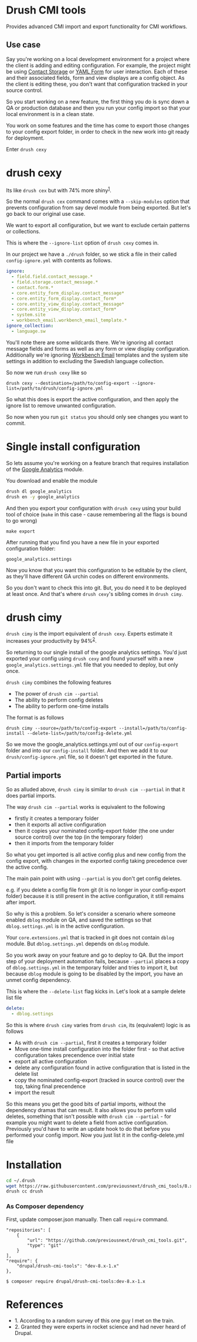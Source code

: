 # Drush CMI tools
Provides advanced CMI import and export functionality for CMI workflows.

## Use case
Say you're working on a local development environment for a project where the client is adding and editing configuration.
For example, the project might be using [Contact Storage](https://drupal.org/project/contact_storage) or [YAML Form](https://drupal.org/project/yamlform) for user interaction. Each of these and their associated fields, form and view displays are a config object. As the client is editing these, you don't want that configuration tracked in your source control.

So you start working on a new feature, the first thing you do is sync down a QA or production database and then you run your config import so that your local environment is in a clean state. 

You work on some features and the time has come to export those changes to your config export folder, in order to check in the new work into git ready for deployment.

Enter `drush cexy`

# drush cexy
Its like `drush cex` but with 74% more shiny<sup>[1](#ref1)</sup>.

So the normal `drush cex` command comes with a `--skip-modules` option that prevents configuration from say devel module from being exported. But let's go back to our original use case.

We want to export all configuration, but we want to exclude certain patterns or collections.

This is where the `--ignore-list` option of `drush cexy` comes in.

In our project we have a `./drush` folder, so we stick a file in their called `config-ignore.yml` with contents as follows.

```yml
ignore:
  - field.field.contact_message.*
  - field.storage.contact_message.*
  - contact.form.*
  - core.entity_form_display.contact_message*
  - core.entity_form_display.contact_form*
  - core.entity_view_display.contact_message*
  - core.entity_view_display.contact_form*
  - system.site
  - workbench_email.workbench_email_template.*
ignore_collection:
  - language.sw
```

You'll note there are some wildcards there. We're ignoring all contact message fields and forms as well as any form or view display configuration. Additionally we're ignoring [Workbench Email](https://drupal.org/project/workbench_email) templates and the system site settings in addition to excluding the Swedish language collection.

So now we run `drush cexy` like so

```
drush cexy --destination=/path/to/config-export --ignore-list=/path/to/drush/config-ignore.yml
```

So what this does is export the active configuration, and then apply the ignore list to remove unwanted configuration.

So now when you run `git status` you should only see changes you want to commit.

# Single install configuration
  
So lets assume you're working on a feature branch that requires installation of the [Google Analytics](https://drupal.org/project/google_analytics) module.

You download and enable the module

```bash
drush dl google_analytics
drush en -y google_analytics
```

And then you export your configuration with `drush cexy` using your build tool of choice (`make` in this case - cause remembering all the flags is bound to go wrong)

```
make export
```

After running that you find you have a new file in your exported configuration folder:

```
google_analytics.settings
```

Now you know that you want this configuration to be editable by the client, as they'll have different GA urchin codes on different environments.

So you don't want to check this into git. But, you do need it to be deployed at least once. And that's where `drush cexy`'s sibling comes in `drush cimy`.

# drush cimy

`drush cimy` is the import equivalent of `drush cexy`. Experts estimate it increases your productivity by 94%<sup>[2](#ref2)</sup>.

So returning to our single install of the google analytics settings. You'd just exported your config using `drush cexy` and found yourself with a new `google_analytics.settings.yml` file that you needed to deploy, but only once.

`drush cimy` combines the following features

* The power of `drush cim --partial`
* The ability to perform config deletes
* The ability to perform one-time installs

The format is as follows

```
drush cimy --source=/path/to/config-export --install=/path/to/config-install --delete-list=/path/to/config-delete.yml
```

So we move the google_analytics.settings.yml out of our `config-export` folder and into our `config-install` folder. And then we add it to our `drush/config-ignore.yml` file, so it doesn't get exported in the future.

## Partial imports

So as alluded above, `drush cimy` is similar to `drush cim --partial` in that it does partial imports. 

The way `drush cim --partial` works is equivalent to the following

* firstly it creates a temporary folder
* then it exports all active configuration
* then it copies your nominated config-export folder (the one under source control) over the top (in the temporary folder)
* then it imports from the temporary folder

So what you get imported is all active config plus and new config from the config export, with changes in the exported config taking precedence over the active config.

The main pain point with using `--partial` is you don't get config deletes.

e.g. if you delete a config file from git (it is no longer in your config-export folder) because it is still present in the active configuration, it still remains after import.

So why is this a problem. So let's consider a scenario where someone enabled `dblog` module on QA, and saved the settings so that `dblog.settings.yml` is in the active configuration.
 
Your `core.extensions.yml` that is tracked in git does not contain `dblog` module. But `dblog.settings.yml` depends on `dblog` module.

So you work away on your feature and go to deploy to QA. But the import step of your deployment automation fails, because `--partial` places a copy of `dblog.settings.yml` in the temporary folder and tries to import it, but because `dblog` module is going to be disabled by the import, you have an unmet config dependency.

This is where the `--delete-list` flag kicks in. Let's look at a sample delete list file

```yml
delete:
  - dblog.settings
```

So this is where `drush cimy` varies from `drush cim`, its (equivalent) logic is as follows

* As with `drush cim --partial`, first it creates a temporary folder
* Move one-time install configuration into the folder first - so that active configuration takes precendence over initial state
* export all active configuration
* delete any configuration found in active configuration that is listed in the delete list
* copy the nominated config-export (tracked in source control) over the top, taking final precendence
* import the result

So this means you get the good bits of partial imports, without the dependency dramas that can result. It also allows you to perform valid deletes, something that isn't possible with `drush cim --partial` - for example you might want to delete a field from active configuration. Previously you'd have to write an update hook to do that before you performed your config import. Now you just list it in the config-delete.yml file 

# Installation

```bash
cd ~/.drush
wget https://raw.githubusercontent.com/previousnext/drush_cmi_tools/8.x-1.x/drush_cmi_tools.drush.inc
drush cc drush
```

### As Composer dependency

First, update composer.json manually. Then call `require` command.
```
"repositories": [
    {
        "url": "https://github.com/previousnext/drush_cmi_tools.git",
        "type": "git"
    }
],
"require": {
    "drupal/drush-cmi-tools": "dev-8.x-1.x"
},
```
`$ composer require drupal/drush-cmi-tools:dev-8.x-1.x`

# References

* <a name="ref1"></a>1. According to a random survey of this one guy I met on the train.
* <a name="ref2"></a>2. Granted they were experts in rocket science and had never heard of Drupal.
